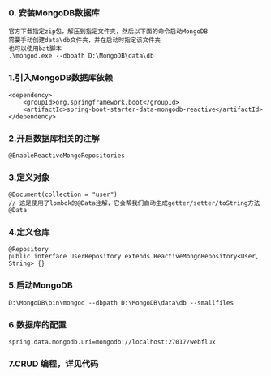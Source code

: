 ### 0. 安装MongoDB数据库
	官方下载指定zip包，解压到指定文件夹，然后以下面的命令启动MongoDB
	需要手动创建data\db文件夹，并在启动时指定该文件夹
	也可以使用bat脚本
	.\mongod.exe --dbpath D:\MongoDB\data\db
### 1.引入MongoDB数据库依赖
	<dependency>
		<groupId>org.springframework.boot</groupId>
		<artifactId>spring-boot-starter-data-mongodb-reactive</artifactId>
	</dependency>
### 2.开启数据库相关的注解
	@EnableReactiveMongoRepositories
### 3.定义对象
	@Document(collection = "user")
	// 这是使用了lombok的@Data注解，它会帮我们自动生成getter/setter/toString方法
	@Data
### 4.定义仓库
	@Repository
	public interface UserRepository extends ReactiveMongoRepository<User, String> {}
### 5.启动MongoDB
	D:\MongoDB\bin\mongod --dbpath D:\MongoDB\data\db --smallfiles
### 6.数据库的配置
	spring.data.mongodb.uri=mongodb://localhost:27017/webflux
### 7.CRUD 编程，详见代码